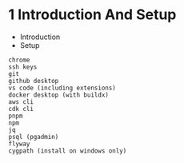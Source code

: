 # 1 Introduction And Setup

- Introduction
- Setup

```
chrome
ssh keys
git
github desktop
vs code (including extensions)
docker desktop (with buildx)
aws cli
cdk cli
pnpm
npm
jq
psql (pgadmin)
flyway
cygpath (install on windows only)
```
